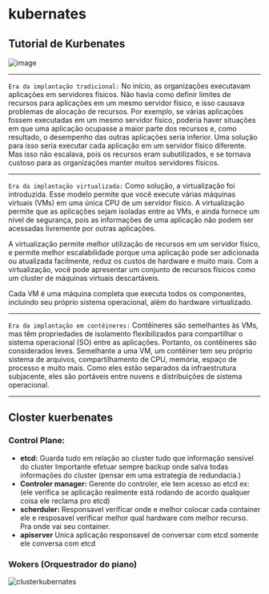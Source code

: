 # kubernates
## Tutorial de Kurbenates
![image](https://github.com/Jilosofo/kubernates/assets/126982541/9f53f386-d0dd-4a47-8818-c6eead19b6a3)

*******
`Era da implantação tradicional:` No início, as organizações executavam aplicações em servidores físicos. Não havia como definir limites de recursos para aplicações em um mesmo servidor físico, e isso causava problemas de alocação de recursos. Por exemplo, se várias aplicações fossem executadas em um mesmo servidor físico, poderia haver situações em que uma aplicação ocupasse a maior parte dos recursos e, como resultado, o desempenho das outras aplicações seria inferior. Uma solução para isso seria executar cada aplicação em um servidor físico diferente. Mas isso não escalava, pois os recursos eram subutilizados, e se tornava custoso para as organizações manter muitos servidores físicos.

*******
`Era da implantação virtualizada:` Como solução, a virtualização foi introduzida. Esse modelo permite que você execute várias máquinas virtuais (VMs) em uma única CPU de um servidor físico. A virtualização permite que as aplicações sejam isoladas entre as VMs, e ainda fornece um nível de segurança, pois as informações de uma aplicação não podem ser acessadas livremente por outras aplicações.

A virtualização permite melhor utilização de recursos em um servidor físico, e permite melhor escalabilidade porque uma aplicação pode ser adicionada ou atualizada facilmente, reduz os custos de hardware e muito mais. Com a virtualização, você pode apresentar um conjunto de recursos físicos como um cluster de máquinas virtuais descartáveis.

Cada VM é uma máquina completa que executa todos os componentes, incluindo seu próprio sistema operacional, além do hardware virtualizado.

*******
`Era da implantação em contêineres:` Contêineres são semelhantes às VMs, mas têm propriedades de isolamento flexibilizados para compartilhar o sistema operacional (SO) entre as aplicações. Portanto, os contêineres são considerados leves. Semelhante a uma VM, um contêiner tem seu próprio sistema de arquivos, compartilhamento de CPU, memória, espaço de processo e muito mais. Como eles estão separados da infraestrutura subjacente, eles são portáveis entre nuvens e distribuições de sistema operacional.
*******
## Closter kuerbenates
### Control Plane:
* **etcd:** Guarda tudo em relação ao cluster tudo que informação sensivel do cluster Importante efetuar sempre backup onde salva todas informações do cluster (pensar em uma estrategia de redundacia.)
* **Controler manager:** Gerente do controler, ele tem acesso ao etcd ex:(ele verifica se aplicação realmente está rodando de acordo qualquer coisa ele reclama pro etcd) 
* **scherduler:** Responsavel verificar onde e melhor colocar cada container ele e resposavel verificar melhor qual hardware com melhor recurso. Pra onde vai seu container. 
* **apiserver** Unica aplicação responsavel de conversar com etcd somente ele conversa com etcd
### Wokers (Orquestrador do piano) 
![clusterkubernates](https://github.com/Jilosofo/kubernates/assets/126982541/0467b7ec-3857-4f7e-bbc2-893c76c2a42e)


